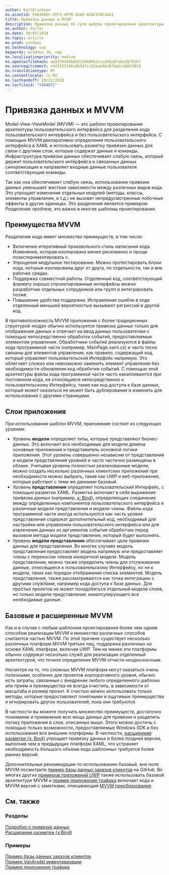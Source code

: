 ```yaml
---
author: KarlErickson
ms.assetid: F46306EC-DFF3-4FF0-91A8-826C1F8C4A52
title: Привязка данных и MVVM
description: Привязка данных по сути шаблон проектирования архитектуры пользовательского интерфейса Model-View-ViewModel (MVVM) и позволяет свободная связь между кодом пользовательского интерфейса и без пользовательского интерфейса.
ms.author: karler
ms.date: 10/02/2018
ms.topic: article
ms.prod: windows
ms.technology: uwp
keywords: windows 10, uwp
ms.localizationpriority: medium
ms.openlocfilehash: eda370db8b68232066052cca3d0abfa6e3876167
ms.sourcegitcommit: c4d3115348c8b54fcc92aae8e18fdabc3deb301d
ms.translationtype: MT
ms.contentlocale: ru-RU
ms.lasthandoff: 10/22/2018
ms.locfileid: "5408072"
---
```

# <a name="data-binding-and-mvvm"></a>Привязка данных и MVVM

Model-View-ViewModel (MVVM) — это шаблон проектирования архитектуры пользовательского интерфейса для разделения кода пользовательского интерфейса и без пользовательского интерфейса. С помощью MVVM декларативно определения пользовательского интерфейса в XAML и использовать разметку привязки данных для связи с другими слои, которые содержат данные и команды. Инфраструктура привязки данных обеспечивает слабую связь, который держит пользовательского интерфейса и связанных данных синхронизации и направляет входные данные пользователя соответствующие команды. 

Так как она обеспечивает слабую связь, использование привязки данных уменьшает жесткие зависимости между различных видов кода. Это упрощает изменение отдельных модулей (методы, классы, элементы управления, и т.д.) не вызовет непредусмотренные побочные эффекты в других единицах. Это разделения является примером *Разделение проблем*, это важно в многие шаблоны проектирования. 

## <a name="benefits-of-mvvm"></a>Преимущества MVVM

Разделение кода имеет множество преимуществ, в том числе:

* Включение итеративный произвольного стиль написания кода. Изменение, которая изолирована менее рискованно и проще поэкспериментировать с.
* Упрощения модульное тестирование. Можно протестировать блоки кода, которые изолированы друг от друга, по отдельности, так и вне рабочих средах.
* Поддержка совместной работы. Отделенный код, соответствующий формату хорошо спроектированные интерфейсы можно разработчик отдельных сотрудников или групп и интегрировать позже.
* Повышение удобства поддержки. Исправление ошибок в коде отделенный меньшей вероятностью вызывают регрессий в другой код.

В противоположность MVVM приложения с более традиционных структурой «кода» обычно используется привязка данных только для отображения данных и отвечает на ввод данных пользователем с помощью непосредственно обработки событий, предоставляемые элементом управления. Обработчики событий реализуются в файлы кода программной части (например, MainPage.xaml.cs) и часто тесно связаны для элементов управления, как правило, содержащий код, который управляет пользовательский Интерфейс напрямую. Это облегчает сложно или невозможно заменить элемент управления без необходимости обновления код обработки событий. С помощью этой архитектуры файлы кода программной части часто накапливаются при постоянном кода, не относящиеся непосредственно к пользовательскому Интерфейсу, такие как код доступа к базе данных, который может оказаться не может быть дублирование и изменить для использования с другими страницами.

## <a name="app-layers"></a>Слои приложения

При использовании шаблон MVVM, приложение состоит из следующих уровням:

* Уровень **модели** определяет типы, которые представляют бизнес-данных. Это включает все необходимые для модели домена основные приложения и представитель основной логики приложения. Этот уровень совершенно независим от представления и модели представления уровней и часто частично размещены в облаке. Учитывая уровень полностью реализованные модели, можно создать несколько различных клиентских приложений при необходимости можно выбрать, такие как UWP и веб-приложения, которые работают с теми же данными базовый.
* Уровень **представления** определяет пользовательский Интерфейс, с помощью разметки XAML. Разметка включает в себя выражения привязки данных (например, [x: Bind](https://docs.microsoft.com/windows/uwp/xaml-platform/x-bind-markup-extension)), определяющих соединение между определенных компонентов пользовательского интерфейса и различные модели представления и модели члены. Файлы кода программной части иногда используются как часть уровня представления содержат дополнительный код, необходимый для настройки или управления пользовательского интерфейса или для извлечения данных из аргументов события обработчик перед вызовом метода модели представления, который будет выполнять. 
* Уровень **модели представления** обеспечивает цели привязки данных для представления. Во многих случаях модель представления предоставляет модель напрямую или предоставляет члены с переносом членов конкретной модели. Модель представления, можно также определить члены для отслеживания данные, относящиеся к пользовательскому Интерфейсу, но не к модели, таких как порядок отображения списка элементов. Модель представления, также рассматриваются как точка интеграцию с другими службами, например кода доступа к базе данных. Для простых проектов не может понадобиться отдельный модели слоев, но только модели представления, инкапсулирующего все необходимые данные. 

## <a name="basic-and-advanced-mvvm"></a>Базовые и расширенные MVVM

Как и в случае с любым шаблоном проектирования более чем одним способом реализации MVVM и множество различных способов считаются частью MVVM. По этой причине существует несколько различных платформ MVVM третьих лиц, поддержка различных на основе XAML платформ, включая UWP. Тем не менее эти платформы обычно содержат несколько служб для реализации отделенный архитектурой, что точное определение MVVM отчасти неоднозначным. 

Несмотря на то, что сложных MVVM платформ могут оказаться очень полезными, особенно для проектов корпоративного уровня, обычно есть затраты, связанные с внедрение любого определенного шаблона или прием и преимущества не всегда очистить, в зависимости от масштаба и размер проект. К счастью можно использовать только методы, которые предоставляют понятными и ощутимые преимущества и игнорировать других пользователей, пока они требуются. 

В частности вы можете получить множество преимуществ, достаточно понимание и применение всю мощь данных для привязки и разделить логику приложения в слои, описанных выше. Этого можно достичь с помощью только возможности, предоставляемые Windows SDK и без использования все внешние платформы. В частности, [расширения разметки {x: Bind}](https://docs.microsoft.com/windows/uwp/xaml-platform/x-bind-markup-extension) упрощает привязку данных и более поздней версии, выполнив чем в предыдущих платформ XAML, что устраняет необходимость большого объема кода шаблонных требуется более ранних версий.

Дополнительные рекомендации по использованию базовый, вне поля MVVM посмотрите [пример базы данных заказов клиентов](https://github.com/Microsoft/Windows-appsample-customers-orders-database) на GitHub. Во многих других [примеров приложений UWP](https://github.com/Microsoft?q=windows-appsample
) также использовать базовой архитектуре MVVM и [пример приложения трафика](https://github.com/Microsoft/Windows-appsample-trafficapp) включает кода и MVVM версий с заметками, описывающий [MVVM преобразования](https://github.com/Microsoft/Windows-appsample-trafficapp/blob/MVVM/MVVM.md). 

## <a name="see-also"></a>См. также

### <a name="topics"></a>Разделы

[Подробно о привязке данных](https://docs.microsoft.com/windows/uwp/data-binding/data-binding-in-depth)  
[Расширение разметки {x:Bind}](https://docs.microsoft.com/windows/uwp/xaml-platform/x-bind-markup-extension)  

### <a name="samples"></a>Примеры

[Пример базы данных заказов клиентов](https://github.com/Microsoft/Windows-appsample-customers-orders-database)  
[Пример VanArsdel инвентаризации](https://github.com/Microsoft/InventorySample)  
[Пример приложения трафика](https://github.com/Microsoft/Windows-appsample-trafficapp)  
